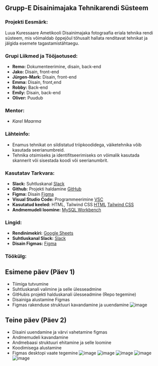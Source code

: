 ## Grupp-E Disainimajaka Tehnikarendi Süsteem

### Projekti Eesmärk:
Luua Kuressaare Ametikooli Disainimajaka fotograafia eriala tehnika rendi süsteem, mis võimaldab õppejõul tõhusalt hallata renditavat tehnikat ja jälgida esemete tagastamistähtaegu.

### Grupi Liikmed ja Tööjaotused:
- **Remo:** Dokumenteerimine, disain, back-end
- **Jako:** Disain, front-end
- **Jürgen-Mark:** Disain, front-end
- **Emma:** Disain, front,end
- **Robby:** Back-end
- **Emily:** Disain, back-end
- **Oliver:** Puudub 

### Mentor:
- *Karel Maarma*

### Lähteinfo:
- Enamus tehnikat on sildistatud triipkoodidega, väiketehnika võib kasutada seerianumbreid.
- Tehnika otsimiseks ja identifitseerimiseks on võimalik kasutada skannerit või sisestada koodi või seerianumbrit.

### Kasutatav Tarkvara:
- **Slack:** Suhtluskanal [Slack](https://app.slack.com/)
- **Github:** Projekti haldamine [GitHub](github.com/markheinmets/triipkood)
- **Figma:** Disain [Figma](www.figma.com/)
- **Visual Studio Code:** Programmeerimine [VSC](https://code.visualstudio.com/)
- **Kasutatud keeled:** HTML, Tailwind CSS [HTML](https://html.com/) [Tailwind CSS](https://tailwindcss.com/)
- **Andmemudeli loomine:** [MySQL Workbench](https://www.mysql.com/products/workbench/)

### Lingid:
- **Rendinimekiri:** [Google Sheets](https://docs.google.com/spreadsheets/d/1hoiIEsY6LCDF9CWcCW_XS4ExcEEgc8bS/edit?usp=sharing&ouid=113727409575105308767&rtpof=true&sd=true)
- **Suhtluskanal Slack:** [Slack](https://app.slack.com/)
- **Disain Figmas:** [Figma](https://www.figma.com/file/tnUzWHMH9yvR4CRnwTP9bN/Triipkood?type=design&node-id=1254%3A1236&mode=design&t=f5d2TWe2kOK9NCVZ-1)

### Töökülg:

## Esimene päev (Päev 1)
* Tiimiga tutvumine
* Suhtluskanali valimine ja selle ülesseadmine
* GitHubis projekti halduskanali ülesseadmine (Repo tegemine)
* Disainiga alustamine Figmas
* Figmas rakenduse struktuuri kavandamine ja uuendamine
![image](https://github.com/markheinmets/triipkood/assets/104862738/055227d2-b391-4067-a6f2-8b7c1c2b9019)

## Teine päev (Päev 2)
* Disaini uuendamine ja värvi vahetamine figmas
* Andmemudeli kavandamine
* Andmebaasi struktuuri ehitamine ja selle loomine
* Koodimisega alustamine
* Figmas desktopi vaate tegemine
![image](https://github.com/markheinmets/triipkood/assets/104862738/2ecda0e7-b2dd-4d80-a67c-8b8254f3b4be)
![image](https://github.com/markheinmets/triipkood/assets/104862738/a1aa3b46-d637-43d6-a6dd-d001946f1b06)
![image](https://github.com/markheinmets/triipkood/assets/104862738/25b25bd4-470d-4d60-add9-4b2ebfeeda93)
![image](https://github.com/markheinmets/triipkood/assets/104862738/dc288e92-9c79-4450-a9ee-b62d9b055dba)
![image](https://github.com/markheinmets/triipkood/assets/104862738/dcce12b9-e534-4678-a0ad-1b90be6d0c13)


